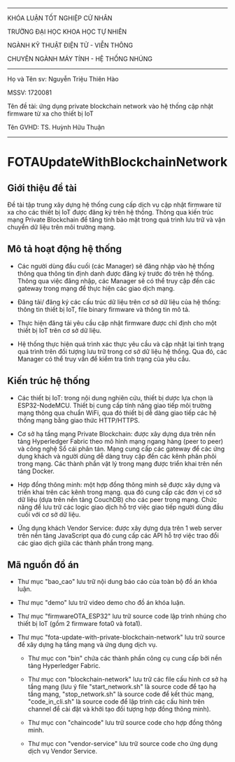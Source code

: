 ******************************************************************************************************************    

KHÓA LUẬN TỐT NGHIỆP CỬ NHÂN

TRƯỜNG ĐẠI HỌC KHOA HỌC TỰ NHIÊN

NGÀNH KỸ THUẬT ĐIỆN TỬ - VIỄN THÔNG

CHUYÊN NGÀNH MÁY TÍNH - HỆ THỐNG NHÚNG

******************************************************************************************************************    

Họ và Tên sv: 	Nguyễn Triệu Thiên Hào

MSSV: 			1720081

Tên đề tài: 	ứng dụng private blockchain network vào hệ thống cập nhật firmware từ xa cho thiết bị IoT

Tên GVHD: 		TS. Huỳnh Hữu Thuận

******************************************************************************************************************    

# FOTAUpdateWithBlockchainNetwork

## Giới thiệu đề tài

Đề tài tập trung xây dựng hệ thống cung cấp dịch vụ cập nhật firmware từ xa cho các thiết bị IoT được đăng ký trên hệ thống. Thông qua kiến trúc mạng Private Blockchain để tăng tính bảo mật trong quá trình lưu trữ và vận chuyển dữ liệu trên môi trường mạng.

## Mô tả hoạt động hệ thống

+ Các người dùng đầu cuối (các Manager) sẽ đăng nhập vào hệ thống thông qua thông tin định danh được đăng ký trước đó trên hệ thống. Thông qua việc đăng nhập, các Manager sẽ có thể truy cập đến các gateway trong mạng để thực hiện các giao dịch mạng.

+ Đăng tải/ đăng ký các cấu trúc dữ liệu trên cơ sở dữ liệu của hệ thống: thông tin thiết bị IoT, file binary firmware và thông tin mô tả.

+ Thực hiện đăng tải yêu cầu cập nhật firmware được chỉ định cho một thiết bị IoT trên cơ sở dữ liệu. 

+ Hệ thống thực hiện quá trình xác thực yêu cầu và cập nhật lại tình trạng quá trình trên đối tượng lưu trữ trong cơ sở dữ liệu hệ thống. Qua đó, các Manager có thể truy vấn để kiểm tra tình trạng của yêu cầu.

## Kiến trúc hệ thống

+ Các thiết bị IoT: trong nội dung nghiên cứu, thiết bị dược lựa chọn là ESP32-NodeMCU. Thiết bị cung cấp tính năng giao tiếp môi trường mạng thông qua chuẩn WiFi, qua đó thiết bị dễ dàng giao tiếp các hệ thống mạng bằng giao thức HTTP/HTTPS.   

+ Cơ sở hạ tầng mạng Private Blockchain: được xây dựng dựa trên nền tảng Hyperledger Fabric theo mô hình mạng ngang hàng (peer to peer) và công nghệ Sổ cái phân tán. Mạng cung cấp các gateway để các ứng dụng khách và người dùng dễ dàng truy cập đến các kênh phân phôi trong mạng. Các thành phần vật lý trong mạng được triển khai trên nền tảng Docker.

+ Hợp đồng thông minh: một hợp đồng thông minh sẽ được xây dựng và triển khai trên các kênh trong mạng. qua đó cung cấp các đơn vị cơ sở dữ liệu (dựa trên nền tảng CouchDB) cho các peer trong mạng. Chức năng để lưu trữ các logic giao dịch hỗ trợ việc giao tiếp người dùng đầu cuối với cơ sở dữ liệu. 

+ Ứng dụng khách Vendor Service: được xây dựng dựa trên 1 web server trên nền tảng JavaScript qua đó cung cấp các API hỗ trợ việc trao đổi các giao dịch giữa các thành phần trong mạng. 

## Mã nguồn đồ án

- Thư mục "bao_cao" lưu trữ nội dung báo cáo của toàn bộ đồ án khóa luận.

- Thư mục "demo" lưu trữ video demo cho đồ án khóa luận.

- Thư mục "firmwareOTA_ESP32" lưu trữ source code lập trình nhúng cho thiết bị IoT (gồm 2 firmware fota0 và fota1).

- Thư mục "fota-update-with-private-blockchain-network" lưu trữ source để xây dựng hạ tầng mạng và ứng dụng dịch vụ.

  + Thư mục con "bin" chứa các thành phần công cụ cung cấp bởi nền tảng Hyperledger Fabric.
  
  + Thư mục con "blockchain-network" lưu trữ các file cấu hình cơ sở hạ tầng mạng (lưu ý file "start_network.sh" là source code để tạo hạ tầng mạng, "stop_network.sh" là source code để kết thúc mạng, "code_in_cli.sh" là source code để lập trình các cấu hình trên channel để cài đặt và khởi tạo đối tượng hợp đồng thông minh).
  
  + Thư mục con "chaincode" lưu trữ source code cho hợp đồng thông minh.
   
  + Thư mục con "vendor-service" lưu trữ source code cho ứng dụng dịch vụ Vendor Service.
